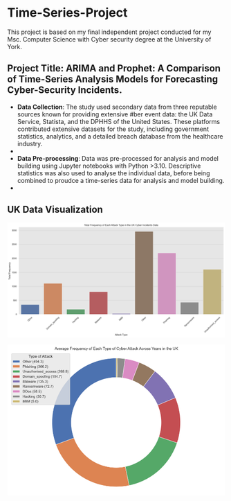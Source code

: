 # Time-Series-Project
This project is based on my final independent project conducted for my Msc. Computer Science with Cyber security degree at the University of York.

## Project Title: ARIMA and Prophet: A Comparison of Time-Series Analysis Models for Forecasting Cyber-Security Incidents.

-  **Data Collection**:   The study used secondary data from three reputable sources known for providing extensive #ber event data: the UK Data Service, Statista, and the DPHHS of the United States. These platforms contributed extensive datasets for the study, including government statistics, analytics, and a detailed breach database from the healthcare industry.
-    
- **Data Pre-processing**: Data was pre-processed for analysis and model building using Jupyter notebooks with Python >3.10. Descriptive statistics was also used to analyse the individual data, before being combined to proudce a time-series data for analysis and model building.
- 

   ## UK Data Visualization

  

![UK cyber incidence](Data-Sets/uk_barcharts.png)   



![pie chart](Data-Sets/uk_piechart.png)

